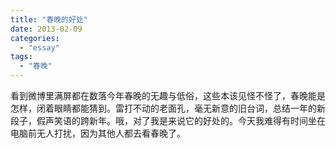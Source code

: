 ```yaml
---
title: "春晚的好处"
date: 2013-02-09
categories: 
  - "essay"
tags: 
  - "春晚"
---
```


看到微博里满屏都在数落今年春晚的无趣与低俗，这些本该见怪不怪了，春晚能是怎样，闭着眼睛都能猜到。雷打不动的老面孔，毫无新意的旧台词，总结一年的新段子，假声笑语的跨新年。哦，对了我是来说它的好处的。今天我难得有时间坐在电脑前无人打扰，因为其他人都去看春晚了。
